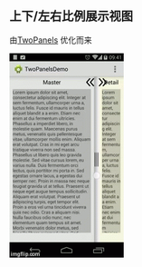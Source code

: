 ## 上下/左右比例展示视图

由[TwoPanels](https://github.com/DesarrolloAntonio/TwoPanels) 优化而来

![Logo](twoPanelsExample/image.gif)
